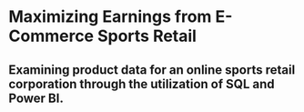 # Maximizing Earnings from E-Commerce Sports Retail
## Examining product data for an online sports retail corporation through the utilization of SQL and Power BI.
